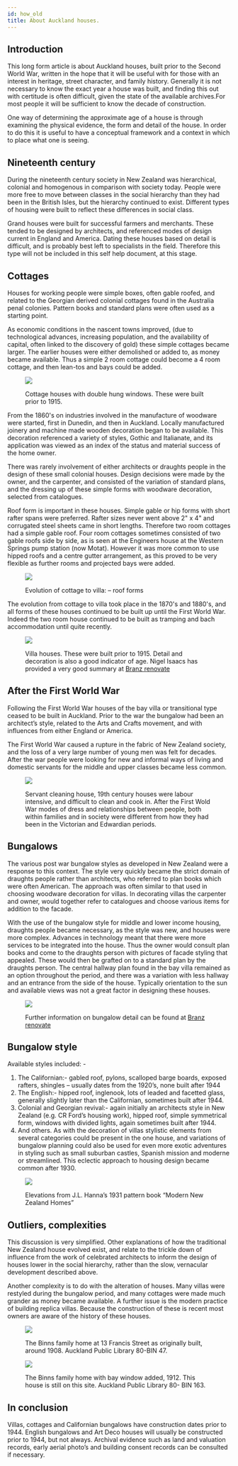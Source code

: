 ```yaml
---
id: how_old
title: About Auckland houses.
---
```


## Introduction
This long form article is about Auckland houses, built prior to the Second World War, written in the hope that it will be useful with for those with an interest in heritage, street character, and family history. Generally it is not necessary to know the exact year a house was built, and finding this out with certitude is often difficult, given the state of the available archives.For most people it will be sufficient to know the decade of construction.

One way of determining the approximate age of a house is through examining the physical evidence, the form and detail of the house. In order to do this it is useful to have a conceptual framework and a context in which to place what one is seeing.

## Nineteenth century
During the nineteenth century society in New Zealand was hierarchical, colonial and homogenous in comparison with society today. People were more free to move between classes in the social hierarchy than they had been in the British Isles, but the hierarchy continued to exist. Different types of housing were built to reflect these differences in social class.

Grand houses were built for successful farmers and merchants. These tended to be designed by architects, and referenced modes of design current in England and America. Dating these houses based on detail is difficult, and is probably best left to specialists in the field. Therefore this type will not be included in this self help document, at this stage.

## Cottages
Houses for working people were simple boxes, often gable roofed, and related to the Georgian derived colonial cottages found in the Australia penal colonies. Pattern books and standard plans were often used as a starting point.

As economic conditions in the nascent towns improved, (due to technological advances, increasing population, and the availability of capital, often linked to the discovery of gold) these simple cottages became larger. The earlier houses were either demolished or added to, as money became available. Thus a simple 2 room cottage could become a 4 room cottage, and then lean-tos and bays could be added.

<figure>
<p>  <img src="https://akheritage.ts.r.appspot.com/img/how_old02.jpg"/></p>
  <figcaption>Cottage houses with double hung windows. These were built prior to 1915.</figcaption></figure>

From the 1860's on industries involved in the manufacture of woodware were started, first in Dunedin, and then in Auckland. Locally manufactured joinery and machine made wooden decoration began to be available. This decoration referenced a variety of styles, Gothic and Italianate, and its application was viewed as an index of the status and material success of the home owner.

There was rarely involvement of either architects or draughts people in the design of these small colonial houses. Design decisions were made by the owner, and the carpenter, and consisted of the variation of standard plans, and the dressing up of these simple forms with woodware decoration, selected from catalogues.

Roof form is important in these houses. Simple gable or hip forms with short rafter spans were preferred. Rafter sizes never went above 2" x 4" and corrugated steel sheets came in short lengths. Therefore two room cottages had a simple gable roof. Four room cottages sometimes consisted of two gable roofs side by side, as is seen at the Engineers house at the Western Springs pump station (now Motat). However it was more common to use hipped roofs and a centre gutter arrangement, as this proved to be very flexible as further rooms and projected bays were added.

<figure>
  <p><img src="https://akheritage.ts.r.appspot.com/img/how_old03.jpg"/></p>
  <figcaption>Evolution of cottage to villa: – roof forms</figcaption>
</figure>

The evolution from cottage to villa took place in the 1870's and 1880's, and all forms of these houses continued to be built up until the First World War. Indeed the two room house continued to be built as tramping and bach accommodation until quite recently.

<figure>
  <p><img src="https://akheritage.ts.r.appspot.com/img/how_old04.jpg"/></p>
  <figcaption>Villa houses. These were built prior to 1915. Detail and decoration is also a good indicator of age. Nigel Isaacs has provided a very good summary at <a href="http://renovate.org.nz/villa/">Branz renovate</a></figcaption>
</figure>

## After the First World War

Following the First World War houses of the bay villa or transitional type ceased to be built in Auckland. Prior to the war the bungalow had been an architect’s style, related to the Arts and Crafts movement, and with influences from either England or America.

The First World War caused a rupture in the fabric of New Zealand society, and the loss of a very large number of young men was felt for decades. After the war people were looking for new and informal ways of living and domestic servants for the middle and upper classes became less common.
<figure>
  <p><img src="https://akheritage.ts.r.appspot.com/img/how_old15.jpg"/></p>
  <figcaption>Servant cleaning house, 19th century houses were labour intensive, and difficult to clean and cook in. After the First Wold War modes of dress and relationships between people, both within families and in society were different from how they had been in the Victorian and Edwardian periods.</figcaption>
</figure>

## Bungalows

The various post war bungalow styles as developed in New Zealand were a response to this context. The style very quickly became the strict domain of draughts people rather than architects, who referred to plan books which were often American. The approach was often similar to that used in choosing woodware decoration for villas. In  decorating villas the carpenter and owner, would together refer to catalogues  and choose various items for addition to the facade.

With the use of the bungalow style for middle and lower income housing, draughts people became necessary, as the style was new, and houses were more complex. Advances in technology meant that there were more services to be integrated into the house. Thus the owner would consult plan books and come to the draughts person with pictures of facade styling that appealed. These would then be grafted on to a standard plan by the draughts person. The central hallway plan found in the bay villa remained as an option throughout the period, and there was a variation with less hallway and an entrance from the side of the house. Typically orientation to the sun and available views was not a great factor in designing these houses. 

<figure>
  <p><img src="https://akheritage.ts.r.appspot.com/img/how_old05.jpg"/></p>
  <figcaption>Further information on bungalow detail can be found at <a href="http://renovate.org.nz/villa/">Branz renovate</a></figcaption>
</figure>

## Bungalow style

Available styles included: -

1. The Californian:- gabled roof, pylons, scalloped barge boards, exposed rafters, shingles – usually dates from the 1920’s, none built after 1944
1. The English:- hipped roof, inglenook, lots of leaded and facetted glass, generally slightly later than the Californian, sometimes built after  1944.
1. Colonial and Georgian revival:-	again initially an architects style in New Zealand (e.g. CR Ford’s housing work), hipped roof, simple symmetrical form, windows with divided lights, again sometimes built after 1944.
1. And others. As with the decoration of villas stylistic elements from several categories could be present in the one house, and variations of bungalow planning could also be used for even more exotic adventures in styling such as small suburban castles, Spanish mission and moderne or streamlined. This eclectic approach to housing design became common after 1930.

<figure>
  <p><img src="https://akheritage.ts.r.appspot.com/img/how_old16.jpg"/></p>
  <figcaption>Elevations from J.L. Hanna’s 1931 pattern book “Modern New Zealand Homes”</figcaption>
</figure>


## Outliers, complexities
This discussion is very simplified. Other explanations of how the traditional New Zealand house evolved exist, and relate to the trickle down of influence from the work of celebrated architects to inform the design of houses lower in the social hierarchy, rather than the slow, vernacular development described above.

Another complexity is to do with the alteration of houses. Many villas were restyled during the bungalow period, and many cottages were made much grander as money became available. A further issue is the modern practice of building replica villas. Because the construction of these is recent most owners are aware of the history of these houses.

<figure>
  <p><img src="https://akheritage.ts.r.appspot.com/img/how_old13.jpg"/></p>
  <figcaption>The Binns family home at 13 Francis Street as originally built, around 1908. Auckland Public Library 80-BIN 47.</figcaption></figure>


<figure>
  <p><img src="https://akheritage.ts.r.appspot.com/img/how_old14.jpg"/></p>
  <figcaption>The Binns family home with bay window added, 1912. This house is still on this site. Auckland Public Library 80- BIN 163.</figcaption></figure>

## In conclusion
Villas, cottages and Californian bungalows have construction dates prior to 1944. English bungalows and Art Deco houses will usually be constructed prior to 1944, but not always. Archival evidence such as land and valuation records, early aerial photo’s and building consent records can be consulted if necessary.



